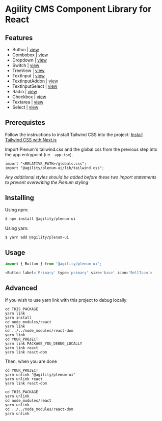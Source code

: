 # Agility CMS Component Library for React

## Features

- Button | [view](https://plenum-ui.vercel.app/?path=/story/plenum-ui-components-button)
- Combobox | [view](https://plenum-ui.vercel.app/?path=/story/plenum-ui-components-combobox--all-variations)
- Dropdown | [view](https://plenum-ui.vercel.app/?path=/story/plenum-ui-components-dropdown--default)
- Switch | [view](https://plenum-ui.vercel.app/?path=/story/plenum-ui-components-atoms--switch-component)
- TreeView | [view](https://plenum-ui.vercel.app/?path=/story/plenum-ui-components-treeview-v2--tree-view-component)
- TextInput | [view](https://plenum-ui.vercel.app/?path=/story/plenum-ui-components-textinput--all-variations)
- TextInputAddon | [view](https://plenum-ui.vercel.app/?path=/story/plenum-ui-components-textinputaddon--all-variations)
- TextInputSelect | [view](https://plenum-ui.vercel.app/?path=/story/plenum-ui-components-textinputselect--all-variations)
- Radio | [view](https://plenum-ui.vercel.app/?path=/story/plenum-ui-components-radio--all-variations)
- Checkbox | [view](https://plenum-ui.vercel.app/?path=/story/plenum-ui-components-checkbox--all-variations)
- Textarea | [view](https://plenum-ui.vercel.app/?path=/story/plenum-ui-components-textarea--all-variations)
- Select | [view](https://plenum-ui.vercel.app/?path=/story/plenum-ui-components-select--all-variations)

## Prerequistes

Follow the instructions to install Tailwind CSS into the project: [Install Tailwind CSS with Next.js](https://tailwindcss.com/docs/guides/nextjs)

Import Plenum's tailwind.css and the global.css from the previous step into the
app entrypoint (i.e. `_app.tsx`).

```
import "<RELATIVE_PATH>/globals.css"; 
import "@agility/plenum-ui/lib/tailwind.css";
```

_Any additional styles should be added before these two import statements to prevent overwriting the Plenum styling_

## Installing

Using npm:

```bash
$ npm install @agility/plenum-ui
```

Using yarn:

```bash
$ yarn add @agility/plenum-ui
```


## Usage

```js
import { Button } from '@agility/plenum-ui';

<Button label='Primary' type='primary' size='base' icon='BellIcon'>
```

## Advanced
If you wish to use yarn link with this project to debug locally:

```
cd THIS_PACKAGE
yarn link
yarn install
cd node_modules/react
yarn link
cd ../../node_modules/react-dom
yarn link
cd YOUR_PROJECT
yarn link PACKAGE_YOU_DEBUG_LOCALLY
yarn link react
yarn link react-dom
```

Then, when you are done

```
cd YOUR_PROJECT
yarn unlink "@agility/plenum-ui"
yarn unlink react
yarn link react-dom

cd THIS_PACKAGE
yarn unlink
cd node_modules/react
yarn unlink
cd ../../node_modules/react-dom
yarn unlink

```